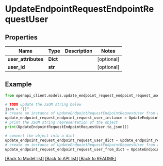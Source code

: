 # UpdateEndpointRequestEndpointRequestUser


## Properties

Name | Type | Description | Notes
------------ | ------------- | ------------- | -------------
**user_attributes** | **Dict** |  | [optional] 
**user_id** | **str** |  | [optional] 

## Example

```python
from openapi_client.models.update_endpoint_request_endpoint_request_user import UpdateEndpointRequestEndpointRequestUser

# TODO update the JSON string below
json = "{}"
# create an instance of UpdateEndpointRequestEndpointRequestUser from a JSON string
update_endpoint_request_endpoint_request_user_instance = UpdateEndpointRequestEndpointRequestUser.from_json(json)
# print the JSON string representation of the object
print(UpdateEndpointRequestEndpointRequestUser.to_json())

# convert the object into a dict
update_endpoint_request_endpoint_request_user_dict = update_endpoint_request_endpoint_request_user_instance.to_dict()
# create an instance of UpdateEndpointRequestEndpointRequestUser from a dict
update_endpoint_request_endpoint_request_user_from_dict = UpdateEndpointRequestEndpointRequestUser.from_dict(update_endpoint_request_endpoint_request_user_dict)
```
[[Back to Model list]](../README.md#documentation-for-models) [[Back to API list]](../README.md#documentation-for-api-endpoints) [[Back to README]](../README.md)


